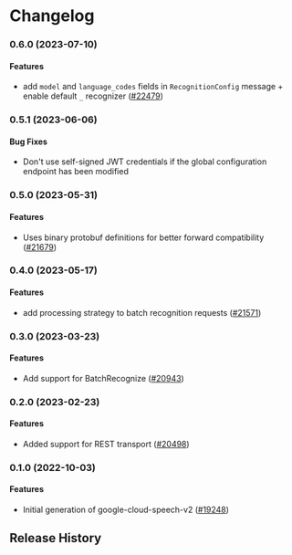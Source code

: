 # Changelog

### 0.6.0 (2023-07-10)

#### Features

* add `model` and `language_codes` fields in `RecognitionConfig` message + enable default `_` recognizer ([#22479](https://github.com/googleapis/google-cloud-ruby/issues/22479)) 

### 0.5.1 (2023-06-06)

#### Bug Fixes

* Don't use self-signed JWT credentials if the global configuration endpoint has been modified 

### 0.5.0 (2023-05-31)

#### Features

* Uses binary protobuf definitions for better forward compatibility ([#21679](https://github.com/googleapis/google-cloud-ruby/issues/21679)) 

### 0.4.0 (2023-05-17)

#### Features

* add processing strategy to batch recognition requests ([#21571](https://github.com/googleapis/google-cloud-ruby/issues/21571)) 

### 0.3.0 (2023-03-23)

#### Features

* Add support for BatchRecognize ([#20943](https://github.com/googleapis/google-cloud-ruby/issues/20943)) 

### 0.2.0 (2023-02-23)

#### Features

* Added support for REST transport ([#20498](https://github.com/googleapis/google-cloud-ruby/issues/20498)) 

### 0.1.0 (2022-10-03)

#### Features

* Initial generation of google-cloud-speech-v2 ([#19248](https://github.com/googleapis/google-cloud-ruby/issues/19248)) 

## Release History
